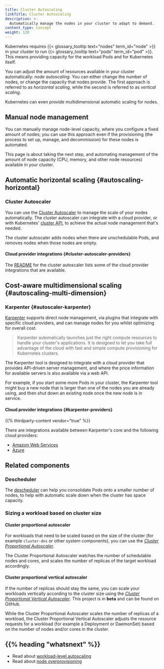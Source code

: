```yaml
---
title: Cluster Autoscaling
linkTitle: Cluster Autoscaling
description: >-
  Automatically manage the nodes in your cluster to adapt to demand.
content_type: concept
weight: 120
---
```


<!-- overview -->

Kubernetes requires {{< glossary_tooltip text="nodes" term_id="node" >}} in your cluster to
run {{< glossary_tooltip text="pods" term_id="pod" >}}. This means providing capacity for
the workload Pods and for Kubernetes itself.

You can adjust the amount of resources available in your cluster automatically:
_node autoscaling_. You can either change the number of nodes, or change the capacity
that nodes provide. The first approach is referred to as _horizontal scaling_, while the
second is referred to as _vertical scaling_.

Kubernetes can even provide multidimensional automatic scaling for nodes.

<!-- body -->

## Manual node management

You can manually manage node-level capacity, where you configure a fixed amount of nodes;
you can use this approach even if the provisioning (the process to set up, manage, and
decommission) for these nodes is automated.

This page is about taking the next step, and automating management of the amount of
node capacity (CPU, memory, and other node resources) available in your cluster.

## Automatic horizontal scaling {#autoscaling-horizontal}

### Cluster Autoscaler

You can use the [Cluster Autoscaler](https://github.com/kubernetes/autoscaler/tree/master/cluster-autoscaler) to manage the scale of your nodes automatically.
The cluster autoscaler can integrate with a cloud provider, or with Kubernetes'
[cluster API](https://github.com/kubernetes/autoscaler/blob/c6b754c359a8563050933a590f9a5dece823c836/cluster-autoscaler/cloudprovider/clusterapi/README.md),
to achieve the actual node management that's needed.

The cluster autoscaler adds nodes when there are unschedulable Pods, and
removes nodes when those nodes are empty.

#### Cloud provider integrations {#cluster-autoscaler-providers}

The [README](https://github.com/kubernetes/autoscaler/tree/c6b754c359a8563050933a590f9a5dece823c836/cluster-autoscaler#readme)
for the cluster autoscaler lists some of the cloud provider integrations
that are available.

## Cost-aware multidimensional scaling {#autoscaling-multi-dimension}

### Karpenter {#autoscaler-karpenter}

[Karpenter](https://karpenter.sh/) supports direct node management, via
plugins that integrate with specific cloud providers, and can manage nodes
for you whilst optimizing for overall cost.

> Karpenter automatically launches just the right compute resources to
> handle your cluster's applications. It is designed to let you take
> full advantage of the cloud with fast and simple compute provisioning
> for Kubernetes clusters.

The Karpenter tool is designed to integrate with a cloud provider that
provides API-driven server management, and where the price information for
available servers is also available via a web API.

For example, if you start some more Pods in your cluster, the Karpenter
tool might buy a new node that is larger than one of the nodes you are
already using, and then shut down an existing node once the new node
is in service.

#### Cloud provider integrations {#karpenter-providers}

{{% thirdparty-content vendor="true" %}}

There are integrations available between Karpenter's core and the following
cloud providers:

- [Amazon Web Services](https://github.com/aws/karpenter-provider-aws)
- [Azure](https://github.com/Azure/karpenter-provider-azure)


## Related components

### Descheduler

The [descheduler](https://github.com/kubernetes-sigs/descheduler) can help you
consolidate Pods onto a smaller number of nodes, to help with automatic scale down
when the cluster has space capacity.

### Sizing a workload based on cluster size

#### Cluster proportional autoscaler

For workloads that need to be scaled based on the size of the cluster (for example
`cluster-dns` or other system components), you can use the
[_Cluster Proportional Autoscaler_](https://github.com/kubernetes-sigs/cluster-proportional-autoscaler).<br />

The Cluster Proportional Autoscaler watches the number of schedulable nodes
and cores, and scales the number of replicas of the target workload accordingly.

#### Cluster proportional vertical autoscaler

If the number of replicas should stay the same, you can scale your workloads vertically according to the cluster size using
the [_Cluster Proportional Vertical Autoscaler_](https://github.com/kubernetes-sigs/cluster-proportional-vertical-autoscaler).
This project is in **beta** and can be found on GitHub.

While the Cluster Proportional Autoscaler scales the number of replicas of a workload, the Cluster Proportional Vertical Autoscaler
adjusts the resource requests for a workload (for example a Deployment or DaemonSet) based on the number of nodes and/or cores
in the cluster.


## {{% heading "whatsnext" %}}

- Read about [workload-level autoscaling](/docs/concepts/workloads/autoscaling/)
- Read about [node overprovisioning](/docs/tasks/administer-cluster/node-overprovisioning/)
